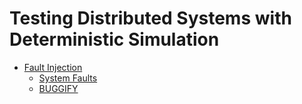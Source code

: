 # Testing Distributed Systems with Deterministic Simulation


- [Fault Injection]()
  - [System Faults]()
  - [BUGGIFY](./buggify.md)
